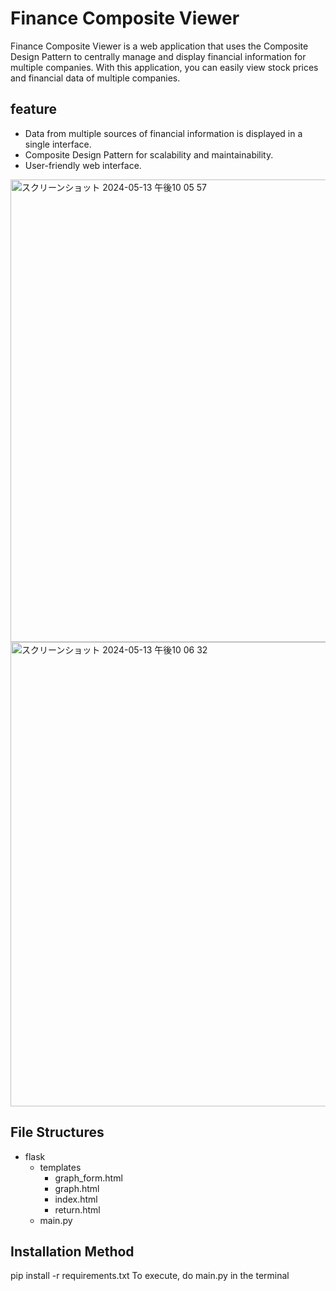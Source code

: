 # Finance Composite Viewer

Finance Composite Viewer is a web application that uses the Composite Design Pattern to centrally manage and display financial information for multiple companies. With this application, you can easily view stock prices and financial data of multiple companies.

## feature

- Data from multiple sources of financial information is displayed in a single interface.
- Composite Design Pattern for scalability and maintainability.
- User-friendly web interface.
<img width="740" alt="スクリーンショット 2024-05-13 午後10 05 57" src="https://github.com/GreatGeneralX/cs2project/assets/119135083/165e8121-fc9b-48ef-a7d3-fd7174727375">
<img width="743" alt="スクリーンショット 2024-05-13 午後10 06 32" src="https://github.com/GreatGeneralX/cs2project/assets/119135083/16b45b6b-68fb-4505-9da7-4b305ce74fc4">


## File Structures

- flask
  - templates
    - graph_form.html
    - graph.html
    - index.html 
    - return.html
  - main.py

## Installation Method   

pip install -r requirements.txt
To execute, do main.py in the terminal


